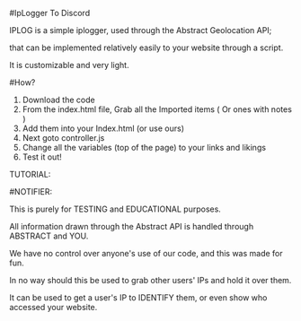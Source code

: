 #IpLogger To Discord


IPLOG is a simple iplogger, used through the Abstract Geolocation API;

that can be implemented relatively easily to your website through a script.

It is customizable and very light.





#How?


1. Download the code
2. From the index.html file, Grab all the Imported items ( Or ones with notes )
3. Add them into your Index.html (or use ours)
4. Next goto controller.js
5. Change all the variables (top of the page) to your links and likings
6. Test it out!

TUTORIAL: 



#NOTIFIER:


This is purely for TESTING and EDUCATIONAL purposes.

All information drawn through the Abstract API is handled through ABSTRACT and YOU.

We have no control over anyone's use of our code, and this was made for fun.

In no way should this be used to grab other users' IPs and hold it over them.

It can be used to get a user's IP to IDENTIFY them, or even show who accessed your website.
